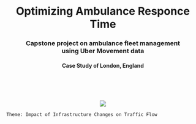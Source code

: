 <h1 align='center'>Optimizing Ambulance Responce Time</h1> 
  
<h3 align='center'>Capstone project on ambulance fleet management<br>using Uber Movement data</h3>

<h4 align='center'>Case Study of London, England</h4>
<br><br>
<!--<h3 align='center'><a href="https://tahahaha7.github.io/Greenhouse_Emissions_Algeria/">Full Report</a></h3>-->

<br>

<p align="center">
  <img src="https://github.com/Tahahaha7/Capstone_Project/blob/master/London.jpg" />
</p>

<!--<img align="center" src="https://raw.githubusercontent.com/Tahahaha7/Capstone_Project/master/London%20Road%20Network.png">-->
<!--![Github](https://github.com/Tahahaha7/Capstone_Project/blob/master/London.png)-->


```Theme: Impact of Infrastructure Changes on Traffic Flow```

